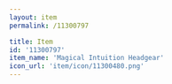 ```yaml
---
layout: item
permalink: /11300797

title: Item
id: '11300797'
item_name: 'Magical Intuition Headgear'
icon_url: 'item/icon/11300480.png'
---
```

